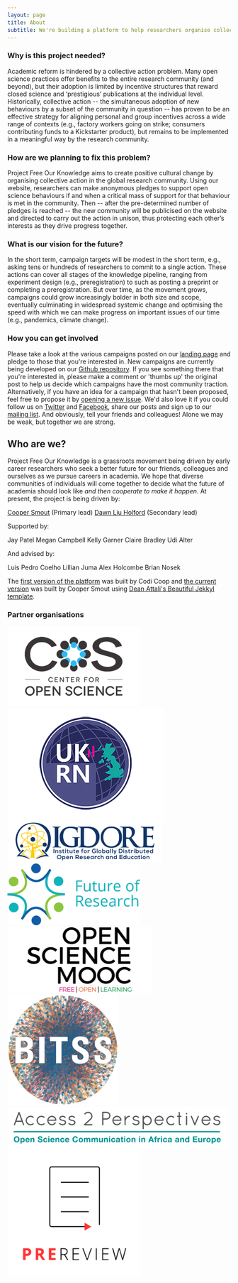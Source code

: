 ```yaml
---
layout: page
title: About
subtitle: We're building a platform to help researchers organise collective action in support of open and reproducible research practices
---
```


### Why is this project needed?
Academic reform is hindered by a collective action problem. Many open science practices offer benefits to the entire research community (and beyond), but their adoption is limited by incentive structures that reward closed science and ‘prestigious’ publications at the individual level. Historically, collective action -- the simultaneous adoption of new behaviours by a subset of the community in question -- has proven to be an effective strategy for aligning personal and group incentives across a wide range of contexts (e.g., factory workers going on strike; consumers contributing funds to a Kickstarter product), but remains to be implemented in a meaningful way by the research community. 

### How are we planning to fix this problem?
Project Free Our Knowledge aims to create positive cultural change by organising collective action in the global research community. Using our website, researchers can make anonymous pledges to support open science behaviours if and when a critical mass of support for that behaviour is met in the community. Then -- after the pre-determined number of pledges is reached -- the new community will be publicised on the website and directed to carry out the action in unison, thus protecting each other’s interests as they drive progress together.

### What is our vision for the future? 
In the short term, campaign targets will be modest in the short term, e.g., asking tens or hundreds of researchers to commit to a single action. These actions can cover all stages of the knowledge pipeline, ranging from experiment design (e.g., preregistration) to   such as posting a preprint or completing a preregistration. But over time, as the movement grows, campaigns could grow increasingly bolder in both size and scope, eventually culminating in widespread systemic change and optimising the speed with which we can make progress on important issues of our time (e.g., pandemics, climate change).

### How you can get involved
Please take a look at the various campaigns posted on our [landing page](https://freeourknowledge.org/) and pledge to those that you're interested in. New campaigns are currently being developed on our [Github repository](https://github.com/FreeOurKnowledge/community/issues). If you see something there that you're interested in, please make a comment or 'thumbs up' the original post to help us decide which campaigns have the most community traction. Alternatively, if you have an idea for a campaign that hasn't been proposed, feel free to propose it by [opening a new issue](https://github.com/FreeOurKnowledge/community/issues/new/choose). We'd also love it if you could follow us on [Twitter](https://twitter.com/projectFOK) and [Facebook](https://www.facebook.com/projectFOK), share our posts and sign up to our [mailing list](http://eepurl.com/dFVBVz). And obviously, tell your friends and colleagues! Alone we may be weak, but together we are strong.

## Who are we?
Project Free Our Knowledge is a grassroots movement being driven by early career researchers who seek a better future for our friends, colleagues and ourselves as we pursue careers in academia. We hope that diverse communities of individuals will come together to decide what the future of academia should look like *and then cooperate to make it happen*. At present, the project is being driven by:

[Cooper Smout](https://www.coopersmout.com/) (Primary lead)
[Dawn Liu Holford](https://www.essex.ac.uk/people/liuda52701/dawn-holford) (Secondary lead)

Supported by:

Jay Patel
Megan Campbell
Kelly Garner
Claire Bradley
Udi Alter

And advised by:

Luis Pedro Coelho
Lillian Juma
Alex Holcombe
Brian Nosek

The [first version of the platform](https://github.com/FreeOurKnowledge/old_platform) was built by Codi Coop and [the current version](https://github.com/FreeOurKnowledge/website) was built by Cooper Smout using [Dean Attali's Beautiful Jekkyl template](https://github.com/daattali/beautiful-jekyll).

### Partner organisations
![COS](assets/img/cos.png) ![UKRN](assets/img/UKRN.png) ![IGDORE](assets/img/IGDORE.png) 
![FOR](assets/img/future_of_research.png) ![OSMOOC](assets/img/osmooc.png)![BITSS](assets/img/bitss.png) 
![A2P](assets/img/Access2perspectives.png) ![PREreview](assets/img/PREreview.png)
